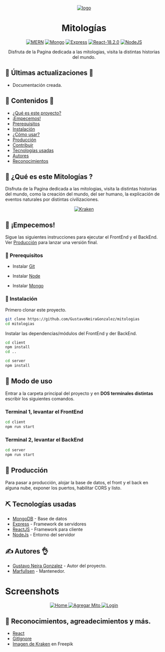 <div align="center">
  <a href="https://github.com/GustavoNeiraGonzalez/mitologias" rel="noopener">
    <img src="./docs/img/logo.png" alt="logo">
  </a>
</div>

<h1 align="center">Mitologías</h1>

<div align="center">

[![MERN](https://img.shields.io/badge/MERN-Stack-blue.svg)](https://www.mongodb.com/mern-stack)
[![Mongo](https://img.shields.io/badge/MongoDB-6.0.2-darkgreen.svg)](https://www.mongodb.com/)
[![Express](https://img.shields.io/badge/Express.js-4.18.1-red.svg)]()
[![React-18.2.0](https://img.shields.io/badge/React.js-18.2.0-teal.svg "Badge react.js")](https://reactjs.org/)
[![NodeJS](https://img.shields.io/badge/Node.js-18.12.1-yellow.svg)](https://nodejs.org/)

</div>

<div align="center">
  Disfruta de la Pagina dedicada a las mitologias, visita la distintas historias del mundo.
</div>

## 📘 Últimas actualizaciones 👀
- Documentación creada.

## 📝 Contenidos 📂

- [¿Qué es este proyecto?](#about)
- [¡Empecemos!](#getting_started)
- [Prerequisitos](#prerequisites)
- [Instalación](#installing)
- [¿Cómo usar?](#usage)
- [Producción](#deployment)
- [Contribuir](../CONTRIBUTING.md)
- [Tecnologías usadas](#built_using)
- [Autores](#authors)
- [Reconocimientos](#acknowledgement)

## 🧐 ¿Qué es este __Mitologías__ ? <a name = "about"></a>

Disfruta de la Pagina dedicada a las mitologias, visita la distintas historias del mundo, como la creación del mundo, del ser humano, la explicación de eventos naturales por distintas civilizaciones.

<div align="center">
  <a href="https://github.com/GustavoNeiraGonzalez/mitologias" rel="noopener">
    <img src="./docs/img/logo.png" alt="Kraken">
  </a>
</div>

## 🏁 ¡Empecemos! <a name = "getting_started"></a>

Sigue las siguientes instrucciones para ejecutar el FrontEnd y el BackEnd. Ver [Producción](#deployment) para lanzar una versión final.

### 📘 Prerequisitos <a name = "prerequisites"></a>

- Instalar [Git](https://git-scm.com/downloads)

- Instalar [Node](https://nodejs.org/en/download/)

- Instalar [Mongo](https://www.mongodb.com/try/download/community)

###  🔧 Instalación <a name = "installing"></a>

Primero clonar este proyecto.

```sh
git clone https://github.com/GustavoNeiraGonzalez/mitologias
cd mitologias
```

Instalar las dependencias/módulos del FrontEnd y der BackEnd.

```sh
cd client
npm install
cd ..
```

```sh
cd server
npm install
```

## 🎈 Modo de uso <a name = "usage"></a>

Entrar a la carpeta principal del proyecto y en **DOS terminales distintas** escribir los siguientes comandos.

### Terminal 1, levantar el FrontEnd

```sh
cd client
npm run start
```

### Terminal 2, levantar el BackEnd

```sh
cd server
npm run start
```

## 🚀 Producción <a name = "deployment"></a>

Para pasar a producción, alojar la base de datos, el front y el back en alguna nube, exponer los puertos, habilitar CORS y listo.

## ⛏️ Tecnologías usadas <a name = "built_using"></a>

- [MongoDB](https://www.mongodb.com/) - Base de datos
- [Express](https://expressjs.com/) - Framework de servidores
- [ReactJS](https://reactjs.org/) - Framework para cliente
- [NodeJs](https://nodejs.org/) - Entorno del servidor

## ✍️ Autores 👌 <a name = "authors"></a>

- [Gustavo Neira Gonzalez](https://github.com/GustavoNeiraGonzalez) - Autor del proyecto.
- [Marfullsen](https://github.com/Marfullsen) - Mantenedor.

# Screenshots
<div align="center">
  <a href="https://github.com/GustavoNeiraGonzalez/mitologias/" rel="noopener">
    <img src="./docs/img/home.png" alt="Home">
  </a>

  <a href="https://github.com/GustavoNeiraGonzalez/mitologias/" rel="noopener">
    <img src="./docs/img/add_myth.png" alt="Agregar Mito">
  </a>

  <a href="https://github.com/GustavoNeiraGonzalez/mitologias/" rel="noopener">
    <img src="./docs/img/login.png" alt="Login">
  </a>
</div>

## 🎉 Reconocimientos, agreadecimientos y más. <a name = "acknowledgement"></a>

- [React](https://reactjs.org/)
- [GitIgnore](https://github.com/github/gitignore)
- <a href="https://www.freepik.es/vector-gratis/velero-logotipo-vector-pulpo-monstruo-kraken-estilo-dibujos-animados-calamar-mito-tentaculo-ilustracion-viaje-aventura_10600922.htm#query=myth&position=1&from_view=search&track=sph">Imagen de Kraken</a> en Freepik
